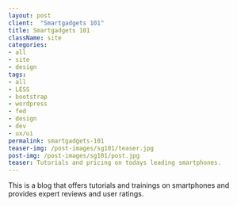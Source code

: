 ```yaml
---
layout: post
client:  "Smartgadgets 101"
title: Smartgadgets 101 
className: site
categories: 
- all
- site
- design
tags:
- all
- LESS
- bootstrap
- wordpress
- fed
- design
- dev
- ux/ui
permalink: smartgadgets-101
teaser-img: /post-images/sg101/teaser.jpg
post-img: /post-images/sg101/post.jpg
teaser: Tutorials and pricing on todays leading smartphones.  
---
```

This is a blog that offers tutorials and trainings on smartphones and provides expert reviews and user ratings. 
